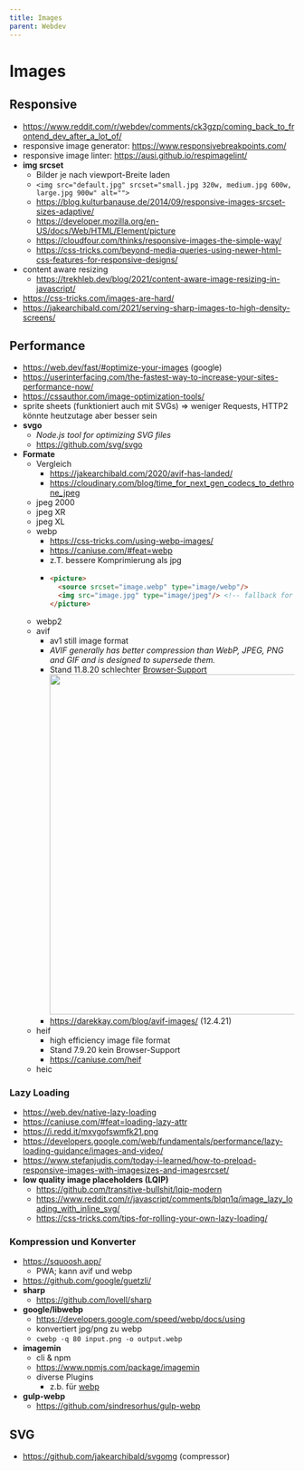 ```yaml
---
title: Images
parent: Webdev
---
```


# Images

## Responsive
- <https://www.reddit.com/r/webdev/comments/ck3gzp/coming_back_to_frontend_dev_after_a_lot_of/>
- responsive image generator: <https://www.responsivebreakpoints.com/>
- responsive image linter: <https://ausi.github.io/respimagelint/>
- **img srcset**
  - Bilder je nach viewport-Breite laden
  - `<img src="default.jpg" srcset="small.jpg 320w, medium.jpg 600w, large.jpg 900w" alt="">`
  - <https://blog.kulturbanause.de/2014/09/responsive-images-srcset-sizes-adaptive/>
  - <https://developer.mozilla.org/en-US/docs/Web/HTML/Element/picture>
  - <https://cloudfour.com/thinks/responsive-images-the-simple-way/>
  - <https://css-tricks.com/beyond-media-queries-using-newer-html-css-features-for-responsive-designs/>
- content aware resizing
  - <https://trekhleb.dev/blog/2021/content-aware-image-resizing-in-javascript/>
- <https://css-tricks.com/images-are-hard/>
- <https://jakearchibald.com/2021/serving-sharp-images-to-high-density-screens/>


## Performance
- <https://web.dev/fast/#optimize-your-images> (google)
- <https://userinterfacing.com/the-fastest-way-to-increase-your-sites-performance-now/>
- <https://cssauthor.com/image-optimization-tools/>
- sprite sheets (funktioniert auch mit SVGs) => weniger Requests, HTTP2 könnte heutzutage aber besser sein
- **svgo**
  - *Node.js tool for optimizing SVG files*
  - <https://github.com/svg/svgo>
- **Formate**
  - Vergleich
    - <https://jakearchibald.com/2020/avif-has-landed/>
    - <https://cloudinary.com/blog/time_for_next_gen_codecs_to_dethrone_jpeg>
  - jpeg 2000
  - jpeg XR
  - jpeg XL
  - webp
    - <https://css-tricks.com/using-webp-images/>
    - <https://caniuse.com/#feat=webp>
    - z.T. bessere Komprimierung als jpg
    - ```html
      <picture>
        <source srcset="image.webp" type="image/webp"/>
        <img src="image.jpg" type="image/jpeg"/> <!-- fallback for older browsers -->
      </picture>
      ```
  - webp2
  - avif
    - av1 still image format
    - *AVIF generally has better compression than WebP, JPEG, PNG and GIF and is designed to supersede them.*
    - Stand 11.8.20 schlechter [Browser-Support](https://caniuse.com/#feat=avif)
      <img src="https://caniuse.bitsofco.de/image/avif.jpg" width="600" loading="lazy"/>
    - <https://darekkay.com/blog/avif-images/> (12.4.21)
  - heif
    - high efficiency image file format
    - Stand 7.9.20 kein Browser-Support
    - <https://caniuse.com/heif>
  - heic

### Lazy Loading
- <https://web.dev/native-lazy-loading>
- <https://caniuse.com/#feat=loading-lazy-attr>
- <https://i.redd.it/mxvgofswmfk21.png>
- <https://developers.google.com/web/fundamentals/performance/lazy-loading-guidance/images-and-video/>
- <https://www.stefanjudis.com/today-i-learned/how-to-preload-responsive-images-with-imagesizes-and-imagesrcset/>
- **low quality image placeholders (LQIP)**
  - <https://github.com/transitive-bullshit/lqip-modern>
  - <https://www.reddit.com/r/javascript/comments/blqn1q/image_lazy_loading_with_inline_svg/>
  - <https://css-tricks.com/tips-for-rolling-your-own-lazy-loading/>

### Kompression und Konverter
- <https://squoosh.app/>
  - PWA; kann avif und webp
- <https://github.com/google/guetzli/>
- **sharp**
  - <https://github.com/lovell/sharp>
- **google/libwebp**
  - <https://developers.google.com/speed/webp/docs/using>
  - konvertiert jpg/png zu webp
  - `cwebp -q 80 input.png -o output.webp`
- **imagemin**
  - cli & npm
  - <https://www.npmjs.com/package/imagemin>
  - diverse Plugins
    - z.b. für [webp](https://www.npmjs.com/package/imagemin-webp)
- **gulp-webp**
  - <https://github.com/sindresorhus/gulp-webp>


## SVG
- <https://github.com/jakearchibald/svgomg> (compressor)
